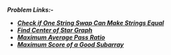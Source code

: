 ***Problem Links:-***

- [***Check if One String Swap Can Make Strings Equal***](https://leetcode.com/contest/weekly-contest-232/problems/check-if-one-string-swap-can-make-strings-equal/)
- [***Find Center of Star Graph***](https://leetcode.com/contest/weekly-contest-232/problems/find-center-of-star-graph/)
- [***Maximum Average Pass Ratio***](https://leetcode.com/contest/weekly-contest-232/problems/maximum-average-pass-ratio/)
- [***Maximum Score of a Good Subarray***](https://leetcode.com/contest/weekly-contest-232/problems/maximum-score-of-a-good-subarray/)